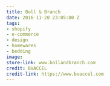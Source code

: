 ```yaml
---
title: Boll & Branch
date: 2016-11-20 23:05:00 Z
tags:
- shopify
- e-commerce
- design
- homewares
- bedding
image: 
store-link: www.bollandbranch.com
credit: BVACCEL
credit-link: https://www.bvaccel.com
---
```


